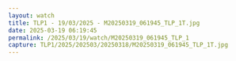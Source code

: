 ```yaml
---
layout: watch
title: TLP1 - 19/03/2025 - M20250319_061945_TLP_1T.jpg
date: 2025-03-19 06:19:45
permalink: /2025/03/19/watch/M20250319_061945_TLP_1
capture: TLP1/2025/202503/20250318/M20250319_061945_TLP_1T.jpg
---
```

